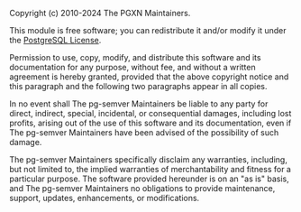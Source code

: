 Copyright (c) 2010-2024 The PGXN Maintainers.

This module is free software; you can redistribute it and/or modify it under
the [PostgreSQL License](https://www.opensource.org/licenses/postgresql).

Permission to use, copy, modify, and distribute this software and its
documentation for any purpose, without fee, and without a written agreement is
hereby granted, provided that the above copyright notice and this paragraph
and the following two paragraphs appear in all copies.

In no event shall The pg-semver Maintainers be liable to any party for direct,
indirect, special, incidental, or consequential damages, including lost
profits, arising out of the use of this software and its documentation, even
if The pg-semver Maintainers have been advised of the possibility of such
damage.

The pg-semver Maintainers specifically disclaim any warranties, including, but
not limited to, the implied warranties of merchantability and fitness for a
particular purpose. The software provided hereunder is on an "as is" basis,
and The pg-semver Maintainers no obligations to provide maintenance, support,
updates, enhancements, or modifications.
